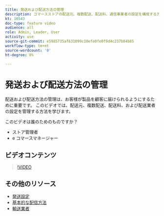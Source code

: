 ```yaml
---
title: 発送および配送方法の管理
description: コマースストアの配送元、複数配送、配送料、通信事業者の設定を構成する方法を説明します。
kt: 10543
doc-type: feature video
audience: all
role: Admin, Leader, User
activity: use
source-git-commit: e5985735af631099c10efe0fe0f9d4c237b04b85
workflow-type: tm+mt
source-wordcount: '0'
ht-degree: 0%

---
```


# 発送および配送方法の管理

配送および配送方法の管理は、お客様が製品を顧客に届けられるようにするために重要です。 このビデオでは、配送元、複数配送、配送料、および配送業者の設定を管理する方法を学びます。

このビデオは誰のためのものですか？

- ストア管理者
- e コマースマネージャー

## ビデオコンテンツ

>[!VIDEO](https://video.tv.adobe.com/v/343658?quality=12&learn=on)

## その他のリソース

- [発送設定](https://docs.magento.com/user-guide/shipping/shipping-settings.html)
- [基本的な配信方法](https://docs.magento.com/user-guide/shipping/methods-basic.html)
- [輸送業者](https://docs.magento.com/user-guide/shipping/carriers.html)
